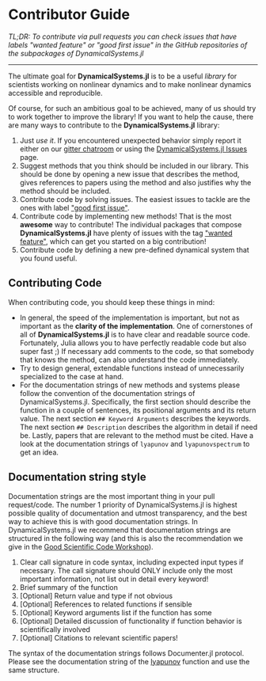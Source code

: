# Contributor Guide

_TL;DR: To contribute via pull requests you can check issues that have labels "wanted feature" or "good first issue" in the GitHub repositories of the subpackages of DynamicalSystems.jl_

---

The ultimate goal for **DynamicalSystems.jl** is
to be a useful *library* for scientists working on nonlinear dynamics and to make nonlinear dynamics accessible and reproducible.

Of course, for such an ambitious goal to be achieved, many of us should try to
work together to improve the library! If you want to help the cause, there are many ways to contribute to the **DynamicalSystems.jl** library:

1. Just *use it*. If you encountered unexpected behavior simply report it either on
   our [gitter chatroom](https://gitter.im/JuliaDynamics/Lobby) or using the
   [DynamicalSystems.jl Issues](https://github.com/JuliaDynamics/DynamicalSystems.jl/issues) page.
2. Suggest methods that you think should be included in our library. This should be
   done by opening a new issue that describes the method, gives references to papers
   using the method and also justifies why the method should be included.
3. Contribute code by solving issues. The easiest issues to tackle are the ones with label ["good first issue"](https://github.com/issues?q=is%3Aopen+is%3Aissue+repo%3AJuliaDynamics%2FChaosTools.jl+repo%3AJuliaDynamics%2FDynamicalSystemsBase.jl+repo%3AJuliaDynamics%2FDelayEmbeddings.jl+repo%3AJuliaDynamics%2FRecurrenceAnalysis.jl+repo%3AJuliaDynamics%2FDynamicalSystems.jl+label%3A%22good+first+issue%22+).
4. Contribute code by implementing new methods! That is the most **awesome** way to
   contribute! The individual packages that compose **DynamicalSystems.jl** have plenty of issues with the tag ["wanted feature"](https://github.com/issues?q=is%3Aopen+is%3Aissue+repo%3AJuliaDynamics%2FChaosTools.jl+repo%3AJuliaDynamics%2FDynamicalSystemsBase.jl+repo%3AJuliaDynamics%2FDelayEmbeddings.jl+repo%3AJuliaDynamics%2FRecurrenceAnalysis.jl+repo%3AJuliaDynamics%2FDynamicalSystems.jl+label%3A%22wanted+feature%22+), which can get you started on a big contribution!
5. Contribute code by defining a new pre-defined dynamical system that you found useful.

## Contributing Code
When contributing code, you should keep these things in mind:

* In general, the
  speed of the implementation is important, but not as important as the
  **clarity of the implementation**. One of cornerstones of all of
  **DynamicalSystems.jl** is to have clear and readable source code. Fortunately,
  Julia allows you to have perfectly readable code but also super fast ;)
  If necessary add comments to the code, so that somebody that knows the method, can also understand the code immediately.
* Try to design general, extendable functions instead of unnecessarily specialized to the case at hand.
* For the documentation strings of new methods and systems please follow the convention of the documentation strings of DynamicalSystems.jl. Specifically, the first section should describe the function in a couple of sentences, its positional arguments and its return value. The next section `## Keyword Arguments` describes the keywords. The next section `## Description` describes the algorithm in detail if need be. Lastly, papers that are relevant to the method must be cited. Have a look at the documentation strings of `lyapunov` and `lyapunovspectrum` to get an idea.

## Documentation string style
Documentation strings are the most important thing in your pull request/code. The number 1 priority of DynamicalSystems.jl is highest possible quality of documentation and utmost transparency, and the best way to achieve this is with good documentation strings. In DynamicalSystems.jl we recommend that documentation strings are structured in the following way (and this is also the recommendation we give in the [Good Scientific Code Workshop](https://youtu.be/x3swaMSCcYk?t=11087)).

1. Clear call signature in code syntax, including expected input types if necessary. The call signature should ONLY include only the most important information, not list out in detail every keyword!
1. Brief summary of the function
1. [Optional] Return value and type if not obvious
1. [Optional] References to related functions if sensible
1. [Optional] Keyword arguments list if the function has some
1. [Optional] Detailed discussion of functionality if function behavior is scientifically involved
1. [Optional] Citations to relevant scientific papers!

The syntax of the documentation strings follows Documenter.jl protocol. Please see the documentation string of the [lyapunov](https://github.com/JuliaDynamics/ChaosTools.jl/blob/a7ba7f559e24bd6e32d270b9a6281d4b919a20a1/src/chaosdetection/lyapunovs/lyapunov.jl#L4-L65) function and use the same structure.
